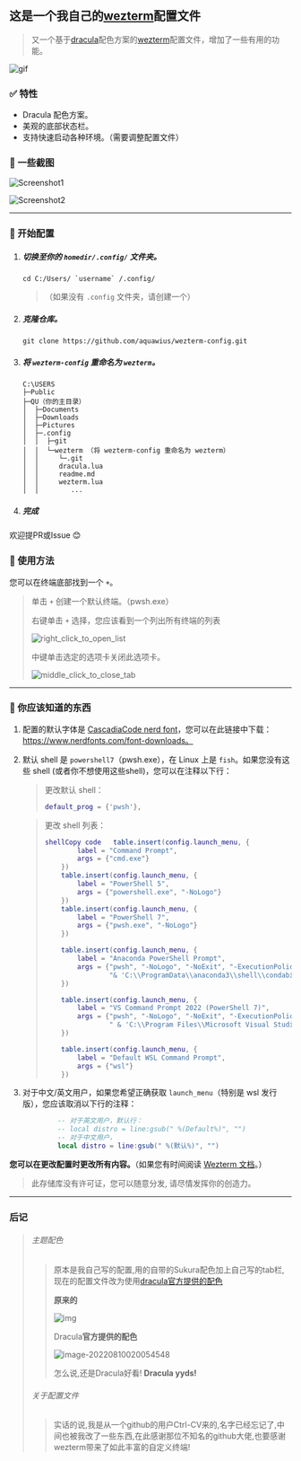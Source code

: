 ## 这是一个我自己的[wezterm](https://wezfurlong.org/wezterm/)配置文件

> 又一个基于[dracula](https://draculatheme.com/)配色方案的[wezterm](https://wezfurlong.org/wezterm/)配置文件，增加了一些有用的功能。

![gif](./readme.assets/feature_preview.gif)

### ✅ 特性

-  Dracula 配色方案。
-  美观的底部状态栏。
-  支持快速启动各种环境。（需要调整配置文件）

### :art: 一些截图

![Screenshot1](./readme.assets/PixPin_2024-03-20_17-07-36.png)

![Screenshot2](./readme.assets/PixPin_2024-03-20_17-08-35.png)

---

### 🔨 开始配置

1. ##### 切换至你的 `homedir/.config/` 文件夹。

    ```
    cd C:/Users/ `username` /.config/
    ```

    > （如果没有 `.config` 文件夹，请创建一个）

2. ##### 克隆仓库。

    ```shell
    git clone https://github.com/aquawius/wezterm-config.git
    ```

3. ##### 将 `wezterm-config` 重命名为 `wezterm`。

    ```shell
    C:\USERS
    ├─Public
    ├─QU（你的主目录）
    │  ├─Documents
    │  ├─Downloads
    │  ├─Pictures
    │  ├─.config
    │  │  ├─git
    │  │  └─wezterm	（将 wezterm-config 重命名为 wezterm）
    │  │     └─.git
    │  │     dracula.lua
    │  │     readme.md
    │  │     wezterm.lua
    │  │        ...
    ```

4. ##### 完成

欢迎提PR或Issue 😊

### :pushpin: 使用方法

您可以在终端底部找到一个 `+`。

> 单击 `+` 创建一个默认终端。（pwsh.exe）
>
> 右键单击 `+` 选择，您应该看到一个列出所有终端的列表
>
> ![right_click_to_open_list](./readme.assets/right_click_list.gif)
>
> 中键单击选定的选项卡关闭此选项卡。
>
> ![middle_click_to_close_tab](./readme.assets/middleclick_toclose.gif)

------

### :speech_balloon: 你应该知道的东西

1. 配置的默认字体是 [CascadiaCode nerd font](https://www.programmingfonts.org/#cascadia-code)，您可以在此链接中下载：https://www.nerdfonts.com/font-downloads。

2. 默认 shell 是 `powershell7`（pwsh.exe），在 Linux 上是 `fish`。如果您没有这些 shell (或者你不想使用这些shell)，您可以在注释以下行：

    > 更改默认 shell：
    >
    > ```lua
    > default_prog = {'pwsh'},
    > ```

    > 更改 shell 列表：
    >
    > ```lua
    > shellCopy code   table.insert(config.launch_menu, {
    >         label = "Command Prompt",
    >         args = {"cmd.exe"}
    >     })
    >     table.insert(config.launch_menu, {
    >         label = "PowerShell 5",
    >         args = {"powershell.exe", "-NoLogo"}
    >     })
    >     table.insert(config.launch_menu, {
    >         label = "PowerShell 7",
    >         args = {"pwsh.exe", "-NoLogo"}
    >     })
    > 
    >     table.insert(config.launch_menu, {
    >         label = "Anaconda PowerShell Prompt",
    >         args = {"pwsh", "-NoLogo", "-NoExit", "-ExecutionPolicy", "Bypass", "-Command",
    >                 "& 'C:\\ProgramData\\anaconda3\\shell\\condabin\\conda-hook.ps1' ; conda activate 'C:\\ProgramData\\anaconda3' "}
    >     })
    > 
    >     table.insert(config.launch_menu, {
    >         label = "VS Command Prompt 2022 (PowerShell 7)",
    >         args = {"pwsh", "-NoLogo", "-NoExit", "-ExecutionPolicy", "Bypass", "-NoProfile", "-Command",
    >                 " & 'C:\\Program Files\\Microsoft Visual Studio\\2022\\Professional\\Common7\\Tools\\Launch-VsDevShell.ps1'"}
    >     })
    > 
    >     table.insert(config.launch_menu, {
    >         label = "Default WSL Command Prompt",
    >         args = {"wsl"}
    >     })
    > ```

3. 对于中文/英文用户，如果您希望正确获取 `launch_menu`（特别是 wsl 发行版），您应该取消以下行的注释：

```lua
            -- 对于英文用户，默认行：
            -- local distro = line:gsub(" %(Default%)", "")
            -- 对于中文用户，
            local distro = line:gsub(" %(默认%)", "")
```

**您可以在更改配置时更改所有内容。**（如果您有时间阅读 [Wezterm 文档](https://wezfurlong.org/wezterm)。）

> 此存储库没有许可证，您可以随意分发, 请尽情发挥你的创造力。

---

### 后记

> ###### 主题配色
>
> > 原本是我自己写的配置,用的自带的Sukura配色加上自己写的tab栏, 现在的配置文件改为使用[dracula官方提供的配色](https://github.com/dracula/wezterm.git)
> >
> > **原来的**
> >
>> ![img](readme.assets/2283725-20220726143424695-1970924268.png)
> >
>> Dracula**官方提供的配色**
> >
> > ![image-20220810020054548](readme.assets/image-20220810020054548.png)
> >
> > 怎么说,还是Dracula好看!  **Dracula yyds!**
> 
> ###### 关于配置文件
> 
> > 实话的说,我是从一个github的用户Ctrl-CV来的,名字已经忘记了,中间也被我改了一些东西,在此感谢那位不知名的github大佬,也要感谢wezterm带来了如此丰富的自定义终端!


